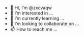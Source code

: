 - 👋 Hi, I’m @zxcvaqw
- 👀 I’m interested in ...
- 🌱 I’m currently learning ...
- 💞️ I’m looking to collaborate on ...
- 📫 How to reach me ...

<!---
zxcvaqw/zxcvaqw is a ✨ special ✨ repository because its `zxcvaqw` (this file) appears on your GitHub profile.
You can click the Preview link to take a look at your changes.
--->
